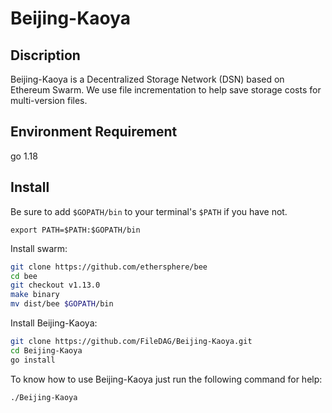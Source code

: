 # Beijing-Kaoya


## Discription
Beijing-Kaoya is a Decentralized Storage Network (DSN) based on Ethereum Swarm. We use file incrementation to help save storage costs for multi-version files.

## Environment Requirement

go 1.18

## Install

Be sure to add `$GOPATH/bin` to your terminal's `$PATH` if you have not.
```shell
export PATH=$PATH:$GOPATH/bin
```

Install swarm:
```sh
git clone https://github.com/ethersphere/bee
cd bee
git checkout v1.13.0
make binary
mv dist/bee $GOPATH/bin
```

Install Beijing-Kaoya:
```sh
git clone https://github.com/FileDAG/Beijing-Kaoya.git
cd Beijing-Kaoya
go install
```

To know how to use Beijing-Kaoya just run the following command for help:
```bash
./Beijing-Kaoya
```

